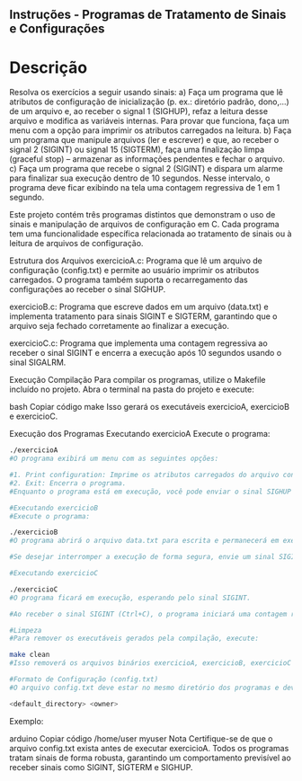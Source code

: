## Instruções - Programas de Tratamento de Sinais e Configurações
# Descrição

Resolva os exercícios a seguir usando sinais:
a) Faça um programa que lê atributos de configuração de inicialização (p.   ex.:   diretório   padrão, dono,...) de um arquivo e, ao receber o signal 1 (SIGHUP), refaz a  leitura desse arquivo e modifica as variáveis internas. Para provar que funciona, faça um menu com a opção para imprimir os atributos carregados na leitura.
b) Faça um programa que manipule arquivos (ler e escrever) e que, ao receber o signal 2 (SIGINT)
ou signal 15 (SIGTERM), faça uma finalização limpa (graceful stop) –  armazenar as informações
pendentes e fechar o arquivo. 
c) Faça um programa que recebe o signal 2 (SIGINT) e dispara um alarme para  finalizar sua execução dentro de 10 segundos. Nesse intervalo, o programa deve  ficar exibindo na tela uma contagem regressiva de 1 em 1 segundo.

Este projeto contém três programas distintos que demonstram o uso de sinais e manipulação de arquivos de configuração em C. Cada programa tem uma funcionalidade específica relacionada ao tratamento de sinais ou à leitura de arquivos de configuração.

Estrutura dos Arquivos
exercicioA.c: Programa que lê um arquivo de configuração (config.txt) e permite ao usuário imprimir os atributos carregados. O programa também suporta o recarregamento das configurações ao receber o sinal SIGHUP.

exercicioB.c: Programa que escreve dados em um arquivo (data.txt) e implementa tratamento para sinais SIGINT e SIGTERM, garantindo que o arquivo seja fechado corretamente ao finalizar a execução.

exercicioC.c: Programa que implementa uma contagem regressiva ao receber o sinal SIGINT e encerra a execução após 10 segundos usando o sinal SIGALRM.

Execução
Compilação
Para compilar os programas, utilize o Makefile incluído no projeto. Abra o terminal na pasta do projeto e execute:

bash
Copiar código
make
Isso gerará os executáveis exercicioA, exercicioB e exercicioC.

Execução dos Programas
Executando exercicioA
Execute o programa:

```bash
./exercicioA
#O programa exibirá um menu com as seguintes opções:

#1. Print configuration: Imprime os atributos carregados do arquivo config.txt.
#2. Exit: Encerra o programa.
#Enquanto o programa está em execução, você pode enviar o sinal SIGHUP para recarregar as configurações do arquivo config.txt.

#Executando exercicioB
#Execute o programa:

./exercicioB
#O programa abrirá o arquivo data.txt para escrita e permanecerá em execução.

#Se desejar interromper a execução de forma segura, envie um sinal SIGINT (Ctrl+C) ou SIGTERM. O programa garantirá que o arquivo seja fechado corretamente antes de sair.

#Executando exercicioC

./exercicioC
#O programa ficará em execução, esperando pelo sinal SIGINT.

#Ao receber o sinal SIGINT (Ctrl+C), o programa iniciará uma contagem regressiva de 10 segundos. Após esse tempo, ele será encerrado automaticamente.

#Limpeza
#Para remover os executáveis gerados pela compilação, execute:

make clean
#Isso removerá os arquivos binários exercicioA, exercicioB, exercicioC e todos os arquivos objeto (*.o).

#Formato de Configuração (config.txt)
#O arquivo config.txt deve estar no mesmo diretório dos programas e deve seguir o seguinte formato:

<default_directory> <owner>

```

Exemplo:

arduino
Copiar código
/home/user myuser
Nota
Certifique-se de que o arquivo config.txt exista antes de executar exercicioA.
Todos os programas tratam sinais de forma robusta, garantindo um comportamento previsível ao receber sinais como SIGINT, SIGTERM e SIGHUP.